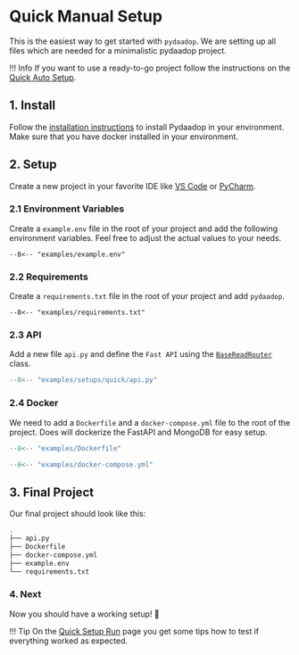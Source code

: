 # Quick Manual Setup

This is the easiest way to get started with `pydaadop`.
We are setting up all files which are needed for a minimalistic pydaadop project.

!!! Info
    If you want to use a ready-to-go project follow the instructions on the [Quick Auto Setup](./quick_auto.md).

## 1. Install
Follow the [installation instructions](../install.md) to install Pydaadop in your environment.
Make sure that you have docker installed in your environment.

## 2. Setup

Create a new project in your favorite IDE like [VS Code](https://code.visualstudio.com/) or [PyCharm](https://www.jetbrains.com/pycharm/).

### 2.1 Environment Variables

Create a `example.env` file in the root of your project and add the following environment variables.
Feel free to adjust the actual values to your needs.

```env  title=".env" linenums="1"
--8<-- "examples/example.env"
```

### 2.2 Requirements

Create a `requirements.txt` file in the root of your project and add `pydaadop`.

```env  title=".env" linenums="1"
--8<-- "examples/requirements.txt"
```

###  2.3 API
Add a new file `api.py` and define the `Fast API` using the [`BaseReadRouter`](../install.md) class.

```python title="api.py" linenums="1"
--8<-- "examples/setups/quick/api.py"
```

###  2.4 Docker
We need to add a `Dockerfile` and a `docker-compose.yml` file to the root of the project.
Does will dockerize the FastAPI and MongoDB for easy setup.

```python title="Dockerfile" linenums="1"
--8<-- "examples/Dockerfile"
```

```python title="docker-compose.yml" linenums="1"
--8<-- "examples/docker-compose.yml"
```

## 3. Final Project

Our final project should look like this:

```bash
.
├── api.py
├── Dockerfile
├── docker-compose.yml
├── example.env
└── requirements.txt
```


### 4. Next

Now you should have a working setup! 🚀

!!! Tip
    On the [Quick Setup Run](./quick_run.md) page you get some tips how to test if everything worked as expected.
